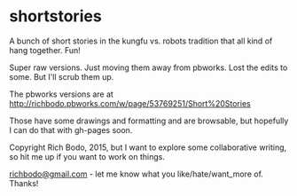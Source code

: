 shortstories
============

A bunch of short stories in the kungfu vs. robots tradition that all kind of hang together.  Fun!

Super raw versions.  Just moving them away from pbworks.  Lost the edits to some.  But I'll scrub them up.

The pbworks versions are at http://richbodo.pbworks.com/w/page/53769251/Short%20Stories 

Those have some drawings and formatting and are browsable, but hopefully I can do that with gh-pages soon.

Copyright Rich Bodo, 2015, but I want to explore some collaborative writing, so hit me up if you want to work on things.

richbodo@gmail.com - let me know what you like/hate/want_more of.  Thanks!  
